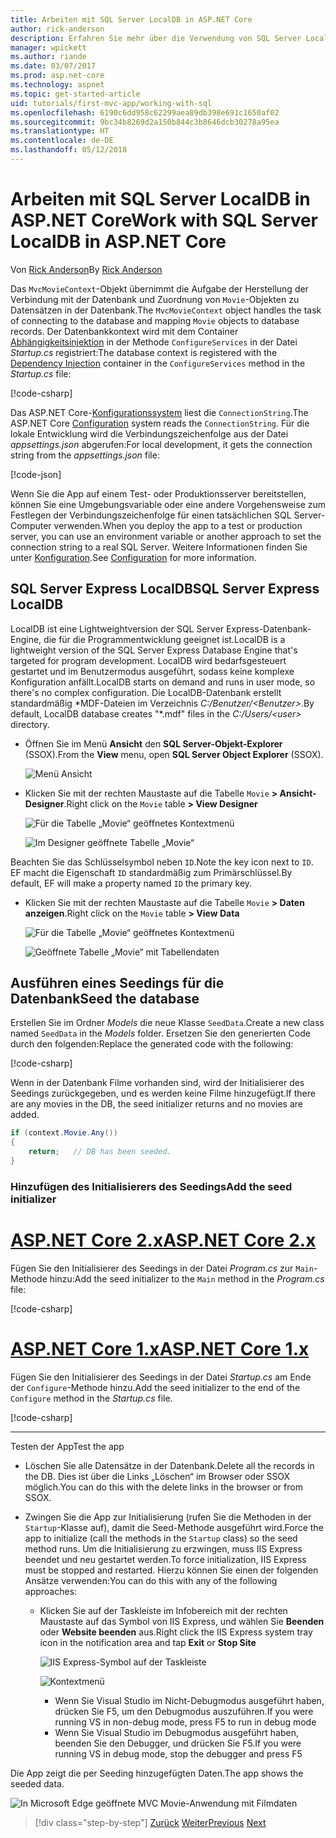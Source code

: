 ```yaml
---
title: Arbeiten mit SQL Server LocalDB in ASP.NET Core
author: rick-anderson
description: Erfahren Sie mehr über die Verwendung von SQL Server LocalDB in einer einfachen ASP.NET Core MVC-App.
manager: wpickett
ms.author: riande
ms.date: 03/07/2017
ms.prod: asp.net-core
ms.technology: aspnet
ms.topic: get-started-article
uid: tutorials/first-mvc-app/working-with-sql
ms.openlocfilehash: 6190c6dd958c62299aea89db398e691c1650af02
ms.sourcegitcommit: 9bc34b8269d2a150b844c3b8646dcb30278a95ea
ms.translationtype: HT
ms.contentlocale: de-DE
ms.lasthandoff: 05/12/2018
---
```

# <a name="work-with-sql-server-localdb-in-aspnet-core"></a><span data-ttu-id="57945-103">Arbeiten mit SQL Server LocalDB in ASP.NET Core</span><span class="sxs-lookup"><span data-stu-id="57945-103">Work with SQL Server LocalDB in ASP.NET Core</span></span>

<span data-ttu-id="57945-104">Von [Rick Anderson](https://twitter.com/RickAndMSFT)</span><span class="sxs-lookup"><span data-stu-id="57945-104">By [Rick Anderson](https://twitter.com/RickAndMSFT)</span></span>

<span data-ttu-id="57945-105">Das `MvcMovieContext`-Objekt übernimmt die Aufgabe der Herstellung der Verbindung mit der Datenbank und Zuordnung von `Movie`-Objekten zu Datensätzen in der Datenbank.</span><span class="sxs-lookup"><span data-stu-id="57945-105">The `MvcMovieContext` object handles the task of connecting to the database and mapping `Movie` objects to database records.</span></span> <span data-ttu-id="57945-106">Der Datenbankkontext wird mit dem Container [Abhängigkeitsinjektion](xref:fundamentals/dependency-injection) in der Methode `ConfigureServices` in der Datei *Startup.cs* registriert:</span><span class="sxs-lookup"><span data-stu-id="57945-106">The database context is registered with the [Dependency Injection](xref:fundamentals/dependency-injection) container in the `ConfigureServices` method in the *Startup.cs* file:</span></span>

[!code-csharp[](../../tutorials/first-mvc-app/start-mvc/sample/MvcMovie/Startup.cs?name=ConfigureServices&highlight=6-7)]

<span data-ttu-id="57945-107">Das ASP.NET Core-[Konfigurationssystem](xref:fundamentals/configuration/index) liest die `ConnectionString`.</span><span class="sxs-lookup"><span data-stu-id="57945-107">The ASP.NET Core [Configuration](xref:fundamentals/configuration/index) system reads the `ConnectionString`.</span></span> <span data-ttu-id="57945-108">Für die lokale Entwicklung wird die Verbindungszeichenfolge aus der Datei *appsettings.json* abgerufen:</span><span class="sxs-lookup"><span data-stu-id="57945-108">For local development, it gets the connection string from the *appsettings.json* file:</span></span>

[!code-json[](start-mvc/sample/MvcMovie/appsettings.json?highlight=2&range=8-10)]

<span data-ttu-id="57945-109">Wenn Sie die App auf einem Test- oder Produktionsserver bereitstellen, können Sie eine Umgebungsvariable oder eine andere Vorgehensweise zum Festlegen der Verbindungszeichenfolge für einen tatsächlichen SQL Server-Computer verwenden.</span><span class="sxs-lookup"><span data-stu-id="57945-109">When you deploy the app to a test or production server, you can use an environment variable or another approach to set the connection string to a real SQL Server.</span></span> <span data-ttu-id="57945-110">Weitere Informationen finden Sie unter [Konfiguration](xref:fundamentals/configuration/index).</span><span class="sxs-lookup"><span data-stu-id="57945-110">See [Configuration](xref:fundamentals/configuration/index) for more information.</span></span>

## <a name="sql-server-express-localdb"></a><span data-ttu-id="57945-111">SQL Server Express LocalDB</span><span class="sxs-lookup"><span data-stu-id="57945-111">SQL Server Express LocalDB</span></span>

<span data-ttu-id="57945-112">LocalDB ist eine Lightweightversion der SQL Server Express-Datenbank-Engine, die für die Programmentwicklung geeignet ist.</span><span class="sxs-lookup"><span data-stu-id="57945-112">LocalDB is a lightweight version of the SQL Server Express Database Engine that's targeted for program development.</span></span> <span data-ttu-id="57945-113">LocalDB wird bedarfsgesteuert gestartet und im Benutzermodus ausgeführt, sodass keine komplexe Konfiguration anfällt.</span><span class="sxs-lookup"><span data-stu-id="57945-113">LocalDB starts on demand and runs in user mode, so there's no complex configuration.</span></span> <span data-ttu-id="57945-114">Die LocalDB-Datenbank erstellt standardmäßig \*MDF-Dateien im Verzeichnis *C:/Benutzer/\<Benutzer\>*.</span><span class="sxs-lookup"><span data-stu-id="57945-114">By default, LocalDB database creates "\*.mdf" files in the *C:/Users/\<user\>* directory.</span></span>

* <span data-ttu-id="57945-115">Öffnen Sie im Menü **Ansicht** den **SQL Server-Objekt-Explorer** (SSOX).</span><span class="sxs-lookup"><span data-stu-id="57945-115">From the **View** menu, open **SQL Server Object Explorer** (SSOX).</span></span>

  ![Menü Ansicht](working-with-sql/_static/ssox.png)

* <span data-ttu-id="57945-117">Klicken Sie mit der rechten Maustaste auf die Tabelle `Movie` **> Ansicht-Designer**.</span><span class="sxs-lookup"><span data-stu-id="57945-117">Right click on the `Movie` table **> View Designer**</span></span>

  ![Für die Tabelle „Movie“ geöffnetes Kontextmenü](working-with-sql/_static/design.png)

  ![Im Designer geöffnete Tabelle „Movie“](working-with-sql/_static/dv.png)

<span data-ttu-id="57945-120">Beachten Sie das Schlüsselsymbol neben `ID`.</span><span class="sxs-lookup"><span data-stu-id="57945-120">Note the key icon next to `ID`.</span></span> <span data-ttu-id="57945-121">EF macht die Eigenschaft `ID` standardmäßig zum Primärschlüssel.</span><span class="sxs-lookup"><span data-stu-id="57945-121">By default, EF will make a property named `ID` the primary key.</span></span>

* <span data-ttu-id="57945-122">Klicken Sie mit der rechten Maustaste auf die Tabelle `Movie` **> Daten anzeigen**.</span><span class="sxs-lookup"><span data-stu-id="57945-122">Right click on the `Movie` table **> View Data**</span></span>

  ![Für die Tabelle „Movie“ geöffnetes Kontextmenü](working-with-sql/_static/ssox2.png)

  ![Geöffnete Tabelle „Movie“ mit Tabellendaten](working-with-sql/_static/vd22.png)

## <a name="seed-the-database"></a><span data-ttu-id="57945-125">Ausführen eines Seedings für die Datenbank</span><span class="sxs-lookup"><span data-stu-id="57945-125">Seed the database</span></span>

<span data-ttu-id="57945-126">Erstellen Sie im Ordner *Models* die neue Klasse `SeedData`.</span><span class="sxs-lookup"><span data-stu-id="57945-126">Create a new class named `SeedData` in the *Models* folder.</span></span> <span data-ttu-id="57945-127">Ersetzen Sie den generierten Code durch den folgenden:</span><span class="sxs-lookup"><span data-stu-id="57945-127">Replace the generated code with the following:</span></span>

[!code-csharp[](start-mvc/sample/MvcMovie/Models/SeedData.cs?name=snippet_1)]

<span data-ttu-id="57945-128">Wenn in der Datenbank Filme vorhanden sind, wird der Initialisierer des Seedings zurückgegeben, und es werden keine Filme hinzugefügt.</span><span class="sxs-lookup"><span data-stu-id="57945-128">If there are any movies in the DB, the seed initializer returns and no movies are added.</span></span>

```csharp
if (context.Movie.Any())
{
    return;   // DB has been seeded.
}
```

<a name="si"></a>
### <a name="add-the-seed-initializer"></a><span data-ttu-id="57945-129">Hinzufügen des Initialisierers des Seedings</span><span class="sxs-lookup"><span data-stu-id="57945-129">Add the seed initializer</span></span>

# <a name="aspnet-core-2xtabaspnetcore2x"></a>[<span data-ttu-id="57945-130">ASP.NET Core 2.x</span><span class="sxs-lookup"><span data-stu-id="57945-130">ASP.NET Core 2.x</span></span>](#tab/aspnetcore2x/)

<span data-ttu-id="57945-131">Fügen Sie den Initialisierer des Seedings in der Datei *Program.cs* zur `Main`-Methode hinzu:</span><span class="sxs-lookup"><span data-stu-id="57945-131">Add the seed initializer to the `Main` method in the *Program.cs* file:</span></span>

[!code-csharp[](start-mvc/sample/MvcMovie/Program.cs?highlight=6,14-32)]

# <a name="aspnet-core-1xtabaspnetcore1x"></a>[<span data-ttu-id="57945-132">ASP.NET Core 1.x</span><span class="sxs-lookup"><span data-stu-id="57945-132">ASP.NET Core 1.x</span></span>](#tab/aspnetcore1x/)

<span data-ttu-id="57945-133">Fügen Sie den Initialisierer des Seedings in der Datei *Startup.cs* am Ende der `Configure`-Methode hinzu.</span><span class="sxs-lookup"><span data-stu-id="57945-133">Add the seed initializer to the end of the `Configure` method in the *Startup.cs* file.</span></span>

[!code-csharp[](start-mvc/sample/MvcMovie/Startup.cs?highlight=9&name=snippet_seed)]

---

<span data-ttu-id="57945-134">Testen der App</span><span class="sxs-lookup"><span data-stu-id="57945-134">Test the app</span></span>

* <span data-ttu-id="57945-135">Löschen Sie alle Datensätze in der Datenbank.</span><span class="sxs-lookup"><span data-stu-id="57945-135">Delete all the records in the DB.</span></span> <span data-ttu-id="57945-136">Dies ist über die Links „Löschen“ im Browser oder SSOX möglich.</span><span class="sxs-lookup"><span data-stu-id="57945-136">You can do this with the delete links in the browser or from SSOX.</span></span>
* <span data-ttu-id="57945-137">Zwingen Sie die App zur Initialisierung (rufen Sie die Methoden in der `Startup`-Klasse auf), damit die Seed-Methode ausgeführt wird.</span><span class="sxs-lookup"><span data-stu-id="57945-137">Force the app to initialize (call the methods in the `Startup` class) so the seed method runs.</span></span> <span data-ttu-id="57945-138">Um die Initialisierung zu erzwingen, muss IIS Express beendet und neu gestartet werden.</span><span class="sxs-lookup"><span data-stu-id="57945-138">To force initialization, IIS Express must be stopped and restarted.</span></span> <span data-ttu-id="57945-139">Hierzu können Sie einen der folgenden Ansätze verwenden:</span><span class="sxs-lookup"><span data-stu-id="57945-139">You can do this with any of the following approaches:</span></span>

  * <span data-ttu-id="57945-140">Klicken Sie auf der Taskleiste im Infobereich mit der rechten Maustaste auf das Symbol von IIS Express, und wählen Sie **Beenden** oder **Website beenden** aus.</span><span class="sxs-lookup"><span data-stu-id="57945-140">Right click the IIS Express system tray icon in the notification area and tap **Exit** or **Stop Site**</span></span>

    ![IIS Express-Symbol auf der Taskleiste](working-with-sql/_static/iisExIcon.png)

    ![Kontextmenü](working-with-sql/_static/stopIIS.png)

    * <span data-ttu-id="57945-143">Wenn Sie Visual Studio im Nicht-Debugmodus ausgeführt haben, drücken Sie F5, um den Debugmodus auszuführen.</span><span class="sxs-lookup"><span data-stu-id="57945-143">If you were running VS in non-debug mode, press F5 to run in debug mode</span></span>
    * <span data-ttu-id="57945-144">Wenn Sie Visual Studio im Debugmodus ausgeführt haben, beenden Sie den Debugger, und drücken Sie F5.</span><span class="sxs-lookup"><span data-stu-id="57945-144">If you were running VS in debug mode, stop the debugger and press F5</span></span>

<span data-ttu-id="57945-145">Die App zeigt die per Seeding hinzugefügten Daten.</span><span class="sxs-lookup"><span data-stu-id="57945-145">The app shows the seeded data.</span></span>

![In Microsoft Edge geöffnete MVC Movie-Anwendung mit Filmdaten](working-with-sql/_static/m55.png)

> [!div class="step-by-step"]
> <span data-ttu-id="57945-147">[Zurück](adding-model.md)
> [Weiter](controller-methods-views.md)</span><span class="sxs-lookup"><span data-stu-id="57945-147">[Previous](adding-model.md)
[Next](controller-methods-views.md)</span></span>  
